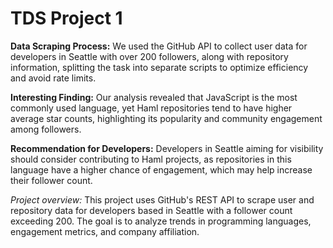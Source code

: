# TDS Project 1

**Data Scraping Process:** We used the GitHub API to collect user data for developers in Seattle with over 200 followers, along with repository information, splitting the task into separate scripts to optimize efficiency and avoid rate limits.

**Interesting Finding:** Our analysis revealed that JavaScript is the most commonly used language, yet Haml repositories tend to have higher average star counts, highlighting its popularity and community engagement among followers.

**Recommendation for Developers:** Developers in Seattle aiming for visibility should consider contributing to Haml projects, as repositories in this language have a higher chance of engagement, which may help increase their follower count.

*Project overview:* This project uses GitHub's REST API to scrape user and repository data for developers based in Seattle with a follower count exceeding 200. The goal is to analyze trends in programming languages, engagement metrics, and company affiliation.
